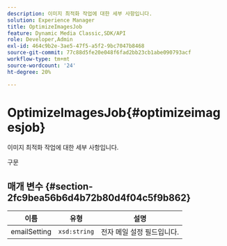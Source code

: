 ```yaml
---
description: 이미지 최적화 작업에 대한 세부 사항입니다.
solution: Experience Manager
title: OptimizeImagesJob
feature: Dynamic Media Classic,SDK/API
role: Developer,Admin
exl-id: 464c9b2e-3ae5-47f5-a5f2-9bc7047b8468
source-git-commit: 77c88d5fe20e048f6fad2bb23cb1abe090793acf
workflow-type: tm+mt
source-wordcount: '24'
ht-degree: 20%

---
```


# OptimizeImagesJob{#optimizeimagesjob}

이미지 최적화 작업에 대한 세부 사항입니다.

구문

## 매개 변수 {#section-2fc9bea56b6d4b72b80d4f04c5f9b862}

| 이름 | 유형 | 설명 |
|---|---|---|
| emailSetting | `xsd:string` | 전자 메일 설정 필드입니다. |
